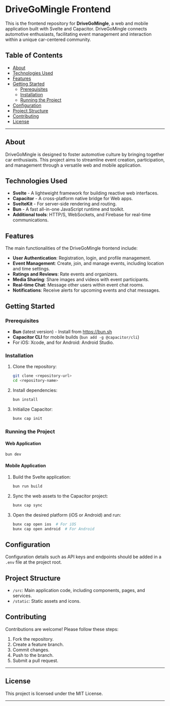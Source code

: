 # DriveGoMingle Frontend

This is the frontend repository for **DriveGoMingle**, a web and mobile application built with Svelte and Capacitor. DriveGoMingle connects automotive enthusiasts, facilitating event management and interaction within a unique car-centered community.

## Table of Contents
- [About](#about)
- [Technologies Used](#technologies-used)
- [Features](#features)
- [Getting Started](#getting-started)
  - [Prerequisites](#prerequisites)
  - [Installation](#installation)
  - [Running the Project](#running-the-project)
- [Configuration](#configuration)
- [Project Structure](#project-structure)
- [Contributing](#contributing)
- [License](#license)

---

## About
DriveGoMingle is designed to foster automotive culture by bringing together car enthusiasts. This project aims to streamline event creation, participation, and management through a versatile web and mobile application.

## Technologies Used
- **Svelte** - A lightweight framework for building reactive web interfaces.
- **Capacitor** - A cross-platform native bridge for Web apps.
- **SvelteKit** - For server-side rendering and routing.
- **Bun** - A fast all-in-one JavaScript runtime and toolkit.
- **Additional tools**: HTTP/S, WebSockets, and Firebase for real-time communications.

## Features
The main functionalities of the DriveGoMingle frontend include:
- **User Authentication**: Registration, login, and profile management.
- **Event Management**: Create, join, and manage events, including location and time settings.
- **Ratings and Reviews**: Rate events and organizers.
- **Media Sharing**: Share images and videos with event participants.
- **Real-time Chat**: Message other users within event chat rooms.
- **Notifications**: Receive alerts for upcoming events and chat messages.

## Getting Started

### Prerequisites
- **Bun** (latest version) - Install from https://bun.sh
- **Capacitor CLI** for mobile builds (`bun add -g @capacitor/cli`)
- For iOS: Xcode, and for Android: Android Studio.

### Installation
1. Clone the repository:
   ```bash
   git clone <repository-url>
   cd <repository-name>
   ```

2. Install dependencies:
   ```bash
   bun install
   ```

3. Initialize Capacitor:
   ```bash
   bunx cap init
   ```

### Running the Project

#### Web Application
```bash
bun dev
```

#### Mobile Application
1. Build the Svelte application:
   ```bash
   bun run build
   ```

2. Sync the web assets to the Capacitor project:
   ```bash
   bunx cap sync
   ```

3. Open the desired platform (iOS or Android) and run:
   ```bash
   bunx cap open ios  # For iOS
   bunx cap open android  # For Android
   ```

## Configuration
Configuration details such as API keys and endpoints should be added in a `.env` file at the project root. 

## Project Structure
- `/src`: Main application code, including components, pages, and services.
- `/static`: Static assets and icons.

## Contributing
Contributions are welcome! Please follow these steps:
1. Fork the repository.
2. Create a feature branch.
3. Commit changes.
4. Push to the branch.
5. Submit a pull request.

---

## License
This project is licensed under the MIT License.

---
